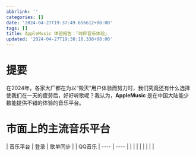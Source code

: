 ```yaml
---
abbrlink: ''
categories: []
date: '2024-04-27T19:37:49.656612+08:00'
tags: []
title: AppleMusic 体验报告：「纯粹音乐体验」
updated: '2024-04-27T19:38:10.338+08:00'
---
```

# 提要

在2024年，各家大厂都在为以“毁灭”用户体验而努力时，我们究竟还有什么选择使我们在一天的疲劳后，好好听歌呢？我认为，**AppleMusic** 是在中国大陆能少数能提供不错的体验的音乐平台。

# 市面上的主流音乐平台

| 音乐平台 | 登录 | 歌单同步 |
| QQ音乐 | ---- | ---- |
|          |      |      |
|          |      |      |

